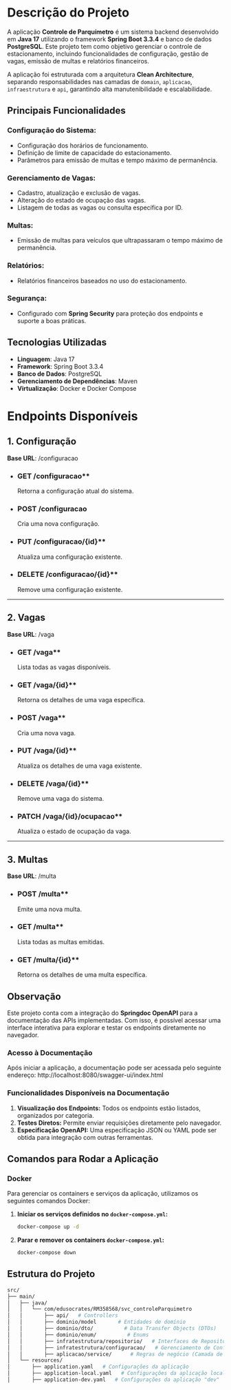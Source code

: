 # Descrição do Projeto

A aplicação **Controle de Parquímetro** é um sistema backend desenvolvido em **Java 17** utilizando o framework **Spring Boot 3.3.4** e banco de dados **PostgreSQL**. Este projeto tem como objetivo gerenciar o controle de estacionamento, incluindo funcionalidades de configuração, gestão de vagas, emissão de multas e relatórios financeiros.

A aplicação foi estruturada com a arquitetura **Clean Architecture**, separando responsabilidades nas camadas de `domain`, `aplicacao`, `infraestrutura` e `api`, garantindo alta manutenibilidade e escalabilidade.

## Principais Funcionalidades

### Configuração do Sistema:

- Configuração dos horários de funcionamento.
- Definição de limite de capacidade do estacionamento.
- Parâmetros para emissão de multas e tempo máximo de permanência.

### Gerenciamento de Vagas:

- Cadastro, atualização e exclusão de vagas.
- Alteração do estado de ocupação das vagas.
- Listagem de todas as vagas ou consulta específica por ID.

### Multas:

- Emissão de multas para veículos que ultrapassaram o tempo máximo de permanência.

### Relatórios:

- Relatórios financeiros baseados no uso do estacionamento.

### Segurança:

- Configurado com **Spring Security** para proteção dos endpoints e suporte a boas práticas.

## Tecnologias Utilizadas

- **Linguagem**: Java 17
- **Framework**: Spring Boot 3.3.4
- **Banco de Dados**: PostgreSQL
- **Gerenciamento de Dependências**: Maven
- **Virtualização**: Docker e Docker Compose

# Endpoints Disponíveis

## 1. Configuração
**Base URL**: /configuracao

- ### GET /configuracao**  
  Retorna a configuração atual do sistema.

- ### POST /configuracao
  Cria uma nova configuração.

- ### PUT /configuracao/{id}**  
  Atualiza uma configuração existente.

- ### DELETE /configuracao/{id}**  
  Remove uma configuração existente.

---

## 2. Vagas
**Base URL**: /vaga

- ### GET /vaga**  
  Lista todas as vagas disponíveis.

- ### GET /vaga/{id}**  
  Retorna os detalhes de uma vaga específica.

- ### POST /vaga**  
  Cria uma nova vaga.

- ### PUT /vaga/{id}**  
  Atualiza os detalhes de uma vaga existente.

- ### DELETE /vaga/{id}**  
  Remove uma vaga do sistema.

- ### PATCH /vaga/{id}/ocupacao**  
  Atualiza o estado de ocupação da vaga.

---

## 3. Multas
**Base URL**: /multa

- ### POST /multa**  
  Emite uma nova multa.

- ### GET /multa**  
  Lista todas as multas emitidas.

- ### GET /multa/{id}**  
  Retorna os detalhes de uma multa específica.

## Observação

Este projeto conta com a integração do **Springdoc OpenAPI** para a documentação das APIs implementadas. Com isso, é possível acessar uma interface interativa para explorar e testar os endpoints diretamente no navegador.

### Acesso à Documentação

Após iniciar a aplicação, a documentação pode ser acessada pelo seguinte endereço:
http://localhost:8080/swagger-ui/index.html

### Funcionalidades Disponíveis na Documentação

1. **Visualização dos Endpoints:** Todos os endpoints estão listados, organizados por categoria.
2. **Testes Diretos:** Permite enviar requisições diretamente pelo navegador.
3. **Especificação OpenAPI:** Uma especificação JSON ou YAML pode ser obtida para integração com outras ferramentas.

## Comandos para Rodar a Aplicação

### Docker
Para gerenciar os containers e serviços da aplicação, utilizamos os seguintes comandos Docker:

1. **Iniciar os serviços definidos no `docker-compose.yml`:**
   ```bash
   docker-compose up -d

2. **Parar e remover os containers `docker-compose.yml`:**
   ```bash
   docker-compose down


## Estrutura do Projeto
```bash
src/
├── main/
│   ├── java/
│   │   └── com/edusocrates/RM358568/svc_controleParquimetro
│   │       ├── api/   # Controllers
│   │       ├── dominio/model       # Entidades de domínio
│   │       ├── dominio/dto/          # Data Transfer Objects (DTOs)
│   │       ├── dominio/enum/          # Enums
│   │       ├── infratestrutura/repositorio/   # Interfaces de Repositórios
│   │       ├── infratestrutura/configuracao/   # Gerenciamento de Configurações
│   │       ├── aplicacao/service/      # Regras de negócio (Camada de Serviço)
│   └── resources/
│       ├── application.yaml   # Configurações da aplicação
│       ├── application-local.yaml   # Configurações da aplicação local
│       ├── application-dev.yaml   # Configurações da aplicação "dev"


